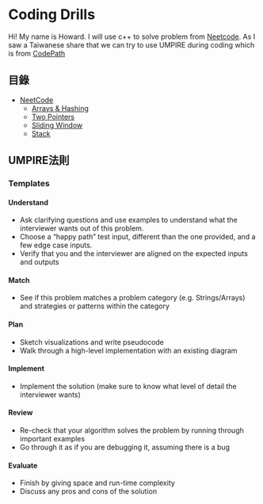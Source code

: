# Coding Drills
Hi! My name is Howard. I will use c++ to solve problem from [Neetcode](https://neetcode.io/). As I saw a Taiwanese share that we can try to use UMPIRE during coding which is from [CodePath](https://www.codepath.org/)

## 目錄
- [NeetCode](NeetCode150/)
    - [Arrays & Hashing](NeetCode150/Arrays&Hashing/)
    - [Two Pointers](NeetCode150/Two%20Pointers/)
    - [Sliding Window](NeetCode150/Sliding%20Window/)
    - [Stack](NeetCode150/Stack/)

## UMPIRE法則
### Templates
#### Understand
* Ask clarifying questions and use examples to understand what the interviewer wants out of this problem.
* Choose a “happy path” test input, different than the one provided, and a few edge case inputs.
* Verify that you and the interviewer are aligned on the expected inputs and outputs

#### Match
* See if this problem matches a problem category (e.g. Strings/Arrays) and strategies or patterns within the category

#### Plan
* Sketch visualizations and write pseudocode
* Walk through a high-level implementation with an existing diagram

#### Implement
* Implement the solution (make sure to know what level of detail the interviewer wants)

#### Review
* Re-check that your algorithm solves the problem by running through important examples
* Go through it as if you are debugging it, assuming there is a bug

#### Evaluate
* Finish by giving space and run-time complexity
* Discuss any pros and cons of the solution